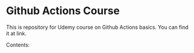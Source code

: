 # Github Actions Course
This is repository for Udemy course on Github Actions basics. You can find it at link. 

Contents: